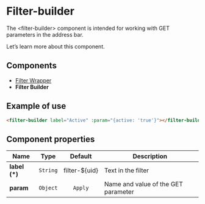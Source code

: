 # Filter-builder

The &lt;filter-builder&gt; component is intended for working with GET parameters in the address bar.

Let’s learn more about this component.

## Components
* [Filter Wrapper](./filter-wrapper.md)
* **Filter Builder**

## <a name="frb-example"></a> Example of use

```html
<filter-builder label="Active" :param="{active: 'true'}"></filter-builder>
```

<div class="vue-example">
<filter-builder label="Active" :param="{active: 'true'}"></filter-builder>
</div>


## <a name="frb-options"></a> Component properties

| Name           | Type      | Default       | Description                       |
|----------------|:---------:|:-------------:|-----------------------------------|
| **label (*)**  | `String`  | filter-${uid} | Text in the filter                |
| **param**      | `Object`  | `Apply`       | Name and value of the GET parameter |
